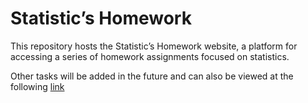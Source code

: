 # Statistic’s Homework

This repository hosts the Statistic’s Homework website, a platform for accessing a series of homework assignments focused on statistics.

Other tasks will be added in the future and can also be viewed at the following [link](https://alexfalzone.github.io/statistic/)


